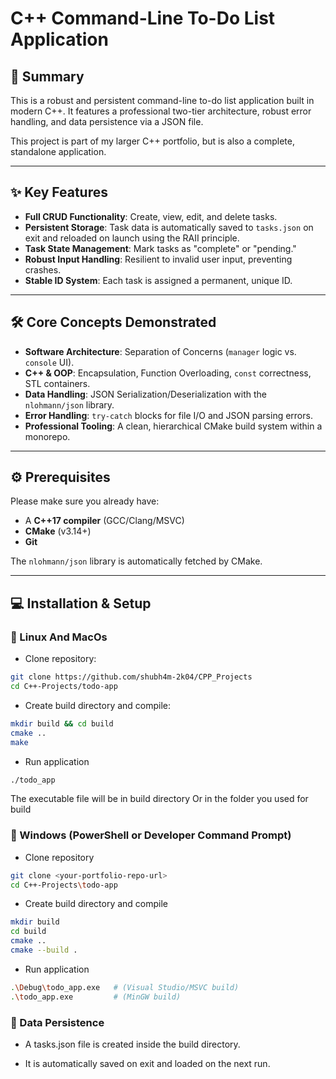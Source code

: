 
# C++ Command-Line To-Do List Application

## 📝 Summary
This is a robust and persistent command-line to-do list application built in modern C++. It features a professional two-tier architecture, robust error handling, and data persistence via a JSON file.

This project is part of my larger C++ portfolio, but is also a complete, standalone application.

---

## ✨ Key Features
- **Full CRUD Functionality**: Create, view, edit, and delete tasks.
- **Persistent Storage**: Task data is automatically saved to `tasks.json` on exit and reloaded on launch using the RAII principle.
- **Task State Management**: Mark tasks as "complete" or "pending."
- **Robust Input Handling**: Resilient to invalid user input, preventing crashes.
- **Stable ID System**: Each task is assigned a permanent, unique ID.

---

## 🛠️ Core Concepts Demonstrated
- **Software Architecture**: Separation of Concerns (`manager` logic vs. `console` UI).
- **C++ & OOP**: Encapsulation, Function Overloading, `const` correctness, STL containers.
- **Data Handling**: JSON Serialization/Deserialization with the `nlohmann/json` library.
- **Error Handling**: `try-catch` blocks for file I/O and JSON parsing errors.
- **Professional Tooling**: A clean, hierarchical CMake build system within a monorepo.

---

## ⚙️ Prerequisites
Please make sure you already have:
- A **C++17 compiler** (GCC/Clang/MSVC)
- **CMake** (v3.14+)
- **Git**

The `nlohmann/json` library is automatically fetched by CMake.

---

## 💻 Installation & Setup

### 🔹 Linux And MacOs

- Clone repository:
```bash
git clone https://github.com/shubh4m-2k04/CPP_Projects
cd C++-Projects/todo-app
```

- Create build directory and compile:
```bash
mkdir build && cd build
cmake ..
make
```

- Run application
```bash
./todo_app
```
The executable file will be in build directory
Or in the folder you used for build

### 🔹 Windows (PowerShell or Developer Command Prompt)
- Clone repository
```bash
git clone <your-portfolio-repo-url>
cd C++-Projects\todo-app
```

- Create build directory and compile
```bash
mkdir build
cd build
cmake ..
cmake --build .
```

- Run application
```bash
.\Debug\todo_app.exe   # (Visual Studio/MSVC build)
.\todo_app.exe         # (MinGW build)
```
### 📂 Data Persistence

- A tasks.json file is created inside the build directory.

- It is automatically saved on exit and loaded on the next run.


